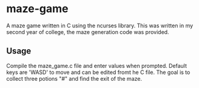 # maze-game
A maze game written in C using the ncurses library. This was written in my second year of college, the maze generation code was provided.

## Usage
Compile the maze_game.c file and enter values when prompted. Default keys are 'WASD' to move and can be edited fromt he C file. The goal is to collect three potions "#" and find the exit of the maze.
